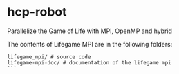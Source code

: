 # hcp-robot
Parallelize the Game of Life with MPI, OpenMP and hybrid

The contents of Lifegame MPI are in the following folders:
````
lifegame_mpi/ # source code
lifegame-mpi-doc/ # documentation of the lifegame mpi
```


